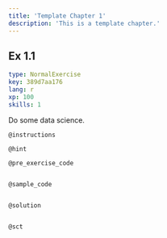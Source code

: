 ```yaml
---
title: 'Template Chapter 1'
description: 'This is a template chapter.'
---
```


## Ex 1.1

```yaml
type: NormalExercise
key: 389d7aa176
lang: r
xp: 100
skills: 1
```

Do some data science.

`@instructions`


`@hint`


`@pre_exercise_code`
```{r}

```

`@sample_code`
```{r}

```

`@solution`
```{r}

```

`@sct`
```{r}

```
